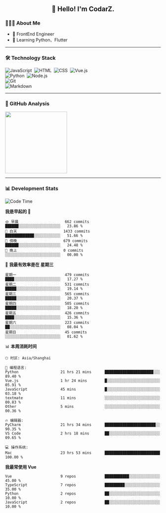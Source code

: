 <h2 align="center">👋 Hello! I'm CodarZ.</h2>

### 👨🏻‍💻 About Me

- 🤔 FrontEnd Engineer
- 🌱 Learning Python、Flutter

-------

### 🛠 Technology Stack

![JavaScript](https://img.shields.io/badge/-JavaScript-000?style=flat&logo=javascript)&nbsp;
![HTML](https://img.shields.io/badge/-HTML-000?style=flat&logo=HTML5)&nbsp;
![CSS](https://img.shields.io/badge/-CSS-000?style=flat&logo=CSS3&logoColor=1572B6)&nbsp;
![Vue.js](https://img.shields.io/badge/-Vue-000?style=flat&logo=adobe-photoshop)\
![Python](https://img.shields.io/badge/-Python-000?style=flat&logo=python)&nbsp;
![Node.js](https://img.shields.io/badge/-Node.js-000?style=flat&logo=node.js)&nbsp;\
![Git](https://img.shields.io/badge/-Git-000?style=flat&logo=git)\
![Markdown](https://img.shields.io/badge/-Markdown-000?style=flat&logo=markdown)&nbsp;

-------

### 🔭 GitHub Analysis

<!-- 
参考：https://github.com/anuraghazra/github-readme-stats 
-->
<p align="left">
  <a href="https://github.com/CodarZ">
    <img height="200em" src="https://github-readme-stats-eight-theta.vercel.app/api?username=CodarZ&show_icons=true&theme=vue-dark&include_all_commits=true&count_private=true&hide=contribs,issues" />
  </a>
</p>

-------

### 📊 Development Stats

<!--START_SECTION:waka-->
![Code Time](http://img.shields.io/badge/Code%20Time-739%20hrs%2052%20mins-blue)

**我是早起的 🐤** 

```text
🌞 早晨                     662 commits         ██████░░░░░░░░░░░░░░░░░░░   23.86 % 
🌆 白天                     1433 commits        █████████████░░░░░░░░░░░░   51.66 % 
🌃 傍晚                     679 commits         ██████░░░░░░░░░░░░░░░░░░░   24.48 % 
🌙 晚上                     0 commits           ░░░░░░░░░░░░░░░░░░░░░░░░░   00.00 % 
```
📅 **我最有效率是在 星期三** 

```text
星期一                      479 commits         ████░░░░░░░░░░░░░░░░░░░░░   17.27 % 
星期二                      531 commits         █████░░░░░░░░░░░░░░░░░░░░   19.14 % 
星期三                      565 commits         █████░░░░░░░░░░░░░░░░░░░░   20.37 % 
星期四                      505 commits         █████░░░░░░░░░░░░░░░░░░░░   18.20 % 
星期五                      426 commits         ████░░░░░░░░░░░░░░░░░░░░░   15.36 % 
星期六                      223 commits         ██░░░░░░░░░░░░░░░░░░░░░░░   08.04 % 
星期日                      45 commits          ░░░░░░░░░░░░░░░░░░░░░░░░░   01.62 % 
```


📊 **本周消耗时间** 

```text
🕑︎ 时区: Asia/Shanghai

💬 编程语言: 
Python                   21 hrs 21 mins      ██████████████████████░░░   89.40 % 
Vue.js                   1 hr 24 mins        █░░░░░░░░░░░░░░░░░░░░░░░░   05.91 % 
JavaScript               45 mins             █░░░░░░░░░░░░░░░░░░░░░░░░   03.18 % 
textmate                 11 mins             ░░░░░░░░░░░░░░░░░░░░░░░░░   00.83 % 
Other                    5 mins              ░░░░░░░░░░░░░░░░░░░░░░░░░   00.36 % 

🔥 编辑器: 
PyCharm                  21 hrs 34 mins      ███████████████████████░░   90.35 % 
VS Code                  2 hrs 18 mins       ██░░░░░░░░░░░░░░░░░░░░░░░   09.65 % 

💻 操作系统: 
Mac                      23 hrs 53 mins      █████████████████████████   100.00 % 
```

**我最常使用 Vue** 

```text
Vue                      9 repos             ███████████░░░░░░░░░░░░░░   45.00 % 
TypeScript               7 repos             █████████░░░░░░░░░░░░░░░░   35.00 % 
Python                   2 repos             ██░░░░░░░░░░░░░░░░░░░░░░░   10.00 % 
JavaScript               2 repos             ██░░░░░░░░░░░░░░░░░░░░░░░   10.00 % 
```




<!--END_SECTION:waka-->


